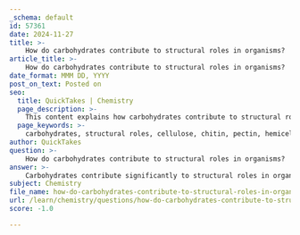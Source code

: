 ```yaml
---
_schema: default
id: 57361
date: 2024-11-27
title: >-
    How do carbohydrates contribute to structural roles in organisms?
article_title: >-
    How do carbohydrates contribute to structural roles in organisms?
date_format: MMM DD, YYYY
post_on_text: Posted on
seo:
  title: QuickTakes | Chemistry
  page_description: >-
    This content explains how carbohydrates contribute to structural roles in organisms, detailing the importance of cellulose in plants, chitin in fungi and arthropods, and the role of pectin and hemicellulose in plant cell walls, as well as carbohydrates' involvement in the extracellular matrix of animals.
  page_keywords: >-
    carbohydrates, structural roles, cellulose, chitin, pectin, hemicellulose, extracellular matrix, glycosaminoglycans, plant cell walls, fungi, arthropods, energy storage
author: QuickTakes
question: >-
    How do carbohydrates contribute to structural roles in organisms?
answer: >-
    Carbohydrates contribute significantly to structural roles in organisms through various forms and functions. Here are some key points regarding their structural importance:\n\n1. **Cellulose in Plants**: Cellulose is a polysaccharide composed of glucose units linked by β-1,4 glycosidic bonds. It forms the primary structural component of plant cell walls, providing rigidity and strength. This structural integrity allows plants to maintain their shape and withstand environmental stresses.\n\n2. **Chitin in Fungi and Arthropods**: Chitin, another structural carbohydrate, is found in the cell walls of fungi and the exoskeletons of arthropods. It is a polymer of N-acetylglucosamine and provides both strength and protection, playing a crucial role in the structural framework of these organisms.\n\n3. **Pectin and Hemicellulose**: In addition to cellulose, pectin and hemicellulose are also important structural carbohydrates in plant cell walls. Pectin contributes to the rigidity and flexibility of the cell wall, while hemicellulose helps to bind cellulose fibers together, enhancing the overall structural integrity.\n\n4. **Extracellular Matrix in Animals**: In animals, carbohydrates are involved in forming components of the extracellular matrix, such as glycosaminoglycans (e.g., hyaluronic acid). These molecules provide structural support and lubrication, facilitating cell communication and tissue integrity.\n\n5. **Energy Storage and Structure**: While carbohydrates are primarily known for their role in energy storage (e.g., starch in plants and glycogen in animals), their structural forms, such as polysaccharides, also play a vital role in maintaining cellular architecture and function.\n\nIn summary, carbohydrates are essential not only for energy storage but also for providing structural support in various organisms, contributing to their overall integrity and functionality.
subject: Chemistry
file_name: how-do-carbohydrates-contribute-to-structural-roles-in-organisms.md
url: /learn/chemistry/questions/how-do-carbohydrates-contribute-to-structural-roles-in-organisms
score: -1.0

---
```


&nbsp;